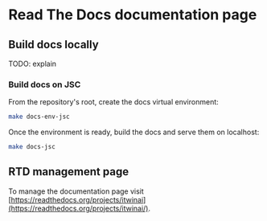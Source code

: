 # Read The Docs documentation page

## Build docs locally

TODO: explain

### Build docs on JSC

From the repository's root, create the docs virtual environment:

```bash
make docs-env-jsc
```

Once the environment is ready, build the docs
and serve them on localhost:

```bash
make docs-jsc
```

## RTD management page

To manage the documentation page visit
[https://readthedocs.org/projects/itwinai](https://readthedocs.org/projects/itwinai/).
